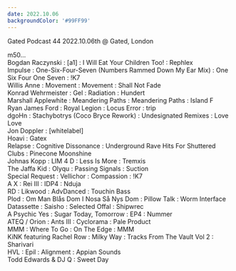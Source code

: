 ```yaml
---
date: 2022.10.06
backgroundColor: '#99FF99'
---
```


Gated Podcast 44 2022.10.06th @ Gated, London  

m50...  
Bogdan Raczynski : \[a1\] : I Will Eat Your Children Too! : Rephlex  
Impulse : One-Six-Four-Seven (Numbers Rammed Down My Ear Mix) : One Six Four One Seven : !K7  
Willis Anne : Movement : Movement : Shall Not Fade  
Konrad Wehrmeister : Gel : Radiation : Hundert  
Marshall Applewhite : Meandering Paths : Meandering Paths : Island F  
Ryan James Ford : Royal Legion : Locus Error : trip  
dgoHn : Stachybotrys (Coco Bryce Rework) : Undesignated Remixes : Love Love  
Jon Doppler : \[whitelabel\]  
Hoavi : Gatex  
Relapse : Cognitive Dissonance : Underground Rave Hits For Shuttered Clubs : Pinecone Moonshine  
Johnas Kopp : LIM 4 D : Less Is More : Tremxis  
The Jaffa Kid : Olyqu : Passing Signals : Suction  
Special Request : Vellichor : Compassion : !K7  
A X : Rei III : IDP4 : Nduja  
RD : Likwood : AdvDanced : Touchin Bass  
Plod : Om Man Blås Dom I Nosa Så Nys Dom : Pillow Talk : Worm Interface  
Datassette : Saisho : Selected Offal : Shipwrec  
A Psychic Yes : Sugar Today, Tomorrow : EP4 : Nummer  
ATEQ / Orion : Ants III : Cyclorama : Pale Product  
MMM : Where To Go : On The Edge : MMM  
KiNK featuring Rachel Row : Milky Way : Tracks From The Vault Vol 2 : Sharivari  
HVL : Epil : Alignment : Appian Sounds  
Todd Edwards & DJ Q : Sweet Day